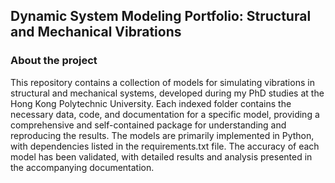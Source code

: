 ## Dynamic System Modeling Portfolio: Structural and Mechanical Vibrations

### About the project
This repository contains a collection of models for simulating vibrations in structural and mechanical systems, developed during my PhD studies at the Hong Kong Polytechnic University. Each indexed folder contains the necessary data, code, and documentation for a specific model, providing a comprehensive and self-contained package for understanding and reproducing the results. The models are primarily implemented in Python, with dependencies listed in the requirements.txt file. The accuracy of each model has been validated, with detailed results and analysis presented in the accompanying documentation.




